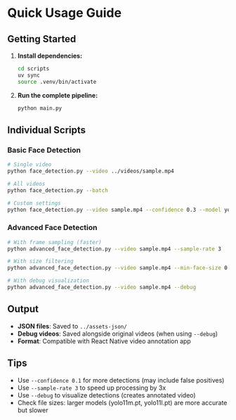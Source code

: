 # Quick Usage Guide

## Getting Started

1. **Install dependencies:**
   ```bash
   cd scripts
   uv sync
   source .venv/bin/activate
   ```

2. **Run the complete pipeline:**
   ```bash
   python main.py
   ```

## Individual Scripts

### Basic Face Detection
```bash
# Single video
python face_detection.py --video ../videos/sample.mp4

# All videos
python face_detection.py --batch

# Custom settings
python face_detection.py --video sample.mp4 --confidence 0.3 --model yolo11m.pt
```

### Advanced Face Detection
```bash
# With frame sampling (faster)
python advanced_face_detection.py --video sample.mp4 --sample-rate 3

# With size filtering
python advanced_face_detection.py --video sample.mp4 --min-face-size 0.02

# With debug visualization
python advanced_face_detection.py --video sample.mp4 --debug
```

## Output

- **JSON files**: Saved to `../assets-json/`
- **Debug videos**: Saved alongside original videos (when using `--debug`)
- **Format**: Compatible with React Native video annotation app

## Tips

- Use `--confidence 0.1` for more detections (may include false positives)
- Use `--sample-rate 3` to speed up processing by 3x
- Use `--debug` to visualize detections (creates annotated video)
- Check file sizes: larger models (yolo11m.pt, yolo11l.pt) are more accurate but slower 